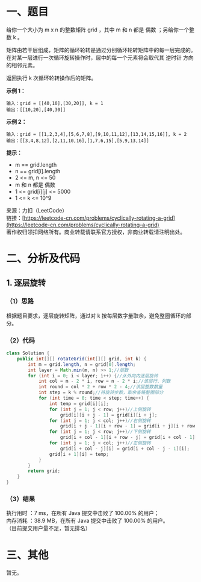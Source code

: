 # 一、题目
给你一个大小为 m x n 的整数矩阵 grid ，其中 m 和 n 都是 偶数 ；另给你一个整数 k 。       

矩阵由若干层组成，矩阵的循环轮转是通过分别循环轮转矩阵中的每一层完成的。在对某一层进行一次循环旋转操作时，层中的每一个元素将会取代其 逆时针 方向的相邻元素。    
     
返回执行 k 次循环轮转操作后的矩阵。     
    
**示例 1：**    
```
输入：grid = [[40,10],[30,20]], k = 1
输出：[[10,20],[40,30]]
```
**示例 2：**     
```  
输入：grid = [[1,2,3,4],[5,6,7,8],[9,10,11,12],[13,14,15,16]], k = 2
输出：[[3,4,8,12],[2,11,10,16],[1,7,6,15],[5,9,13,14]]
```
**提示：**      
- m == grid.length
- n == grid[i].length
- 2 <= m, n <= 50
- m 和 n 都是 偶数
- 1 <= grid[i][j] <= 5000
- 1 <= k <= 10^9
     
     
来源：力扣（LeetCode）     
链接：[https://leetcode-cn.com/problems/cyclically-rotating-a-grid](https://leetcode-cn.com/problems/cyclically-rotating-a-grid)      
著作权归领扣网络所有。商业转载请联系官方授权，非商业转载请注明出处。    
# 二、分析及代码    
## 1. 逐层旋转
### （1）思路
根据题目要求，逐层旋转矩阵，通过对 k 按每层数字量取余，避免整圈循环的部分。      
### （2）代码
```java
class Solution {
    public int[][] rotateGrid(int[][] grid, int k) {
        int m = grid.length, n = grid[0].length;
        int layer = Math.min(m, n) >> 1;//层数
        for (int i = 0; i < layer; i++) {//从外向内逐层旋转
            int col = m - 2 * i, row = n - 2 * i;//该层行、列数
            int round = col * 2 + row * 2 - 4;//该层整数数量
            int step = k % round;//待旋转步数，取余省略整圈部分
            for (int time = 0; time < step; time++) {
                int temp = grid[i][i];
                for (int j = 1; j < row; j++)//上侧旋转
                    grid[i][i + j - 1] = grid[i][i + j];
                for (int j = 1; j < col; j++)//右侧旋转
                    grid[i + j - 1][i + row - 1] = grid[i + j][i + row - 1];
                for (int j = 1; j < row; j++)//下侧旋转
                    grid[i + col - 1][i + row - j] = grid[i + col - 1][i + row - 1 - j];
                for (int j = 1; j < col; j++)//左侧旋转
                    grid[i + col - j][i] = grid[i + col - j - 1][i];
                grid[i + 1][i] = temp;
            }
        }
        return grid;
    }
}
```
### （3）结果
执行用时 ：7 ms，在所有 Java 提交中击败了 100.00% 的用户；    
内存消耗 ：38.9 MB，在所有 Java 提交中击败了 100.00% 的用户。      
（目前提交用户量不足，暂无排名）       
# 三、其他
暂无。  
